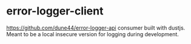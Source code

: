 # error-logger-client
https://github.com/dune44/error-logger-api consumer built with dustjs.  Meant to be a local insecure version for logging during development.
